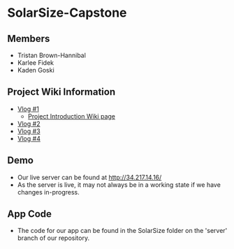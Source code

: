 # SolarSize-Capstone

## Members
- Tristan Brown-Hannibal
- Karlee Fidek
- Kaden Goski

## Project Wiki Information
- [Vlog #1](https://youtu.be/vIezxYcWhYg)
    - [Project Introduction Wiki page](https://github.com/karleefidek/char-ENSE-Capstone/wiki/Project-Introduction)
- [Vlog #2](https://www.youtube.com/watch?v=l39kQBDbjYQ)
- [Vlog #3](https://www.youtube.com/watch?v=OXaExlkIzw8)
- [Vlog #4](https://www.youtube.com/watch?v=oXmdjmmznls)

## Demo
- Our live server can be found at http://34.217.14.16/
- As the server is live, it may not always be in a working state if we have changes in-progress.

## App Code
- The code for our app can be found in the SolarSize folder on the 'server' branch of our repository.
